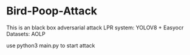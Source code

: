 # Bird-Poop-Attack
This is an black box adversarial attack
LPR system: YOLOV8 + Easyocr
Datasets: AOLP

use python3 main.py to start attack
